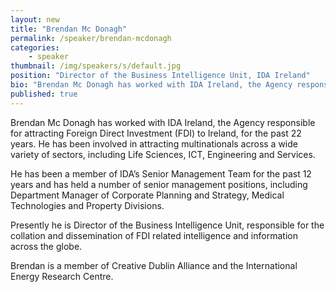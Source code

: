 ```yaml
---
layout: new
title: "Brendan Mc Donagh"
permalink: /speaker/brendan-mcdonagh
categories: 
    - speaker
thumbnail: /img/speakers/s/default.jpg
position: "Director of the Business Intelligence Unit, IDA Ireland"
bio: "Brendan Mc Donagh has worked with IDA Ireland, the Agency responsible for attracting Foreign Direct Investment (FDI) to Ireland, for the past 22 years. He has been involved in attracting multinationals across a wide variety of sectors, including Life Sciences, ICT, Engineering and Services"
published: true
---
```


Brendan Mc Donagh has worked with IDA Ireland, the Agency responsible for attracting Foreign Direct Investment (FDI) to Ireland, for the past 22 years. He has been involved in attracting multinationals across a wide variety of sectors, including Life Sciences, ICT, Engineering and Services.  

He has been a member of IDA’s Senior Management Team for the past 12 years and has held a number of senior management positions, including Department Manager of Corporate Planning and Strategy, Medical Technologies and Property Divisions.

Presently he is Director of the Business Intelligence Unit, responsible for the collation and dissemination of FDI related intelligence and information across the globe.  

Brendan is a member of Creative Dublin Alliance and the International Energy 
Research Centre.